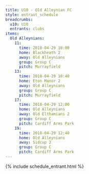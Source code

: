 ```yaml
---
title: U10 - Old Alleynian FC
style: entrant_schedule
breadcrumbs:
  u10: U10
  entrants: clubs
items:
  Old Alleynians:
    11:
      time: 2018-04-29 10:00
      home: Blackheath 2
      away: Old Alleynians
      group: Group C
      pitch: Murrayfield
    13:
      time: 2018-04-29 10:40
      home: Eton Manor 2
      away: Old Alleynians
      group: Group C
      pitch: Murrayfield
    17:
      time: 2018-04-29 12:00
      home: Old Alleynians
      away: Old Elthamians 2
      group: Group C
      pitch: Cardiff Arms Park
    19:
      time: 2018-04-29 12:40
      home: Old Alleynians
      away: Sidcup 2
      group: Group C
      pitch: Cardiff Arms Park
---
```


{% include schedule_entrant.html %}
